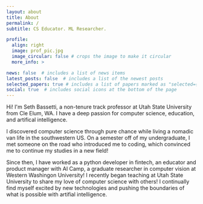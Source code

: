 ```yaml
---
layout: about
title: About
permalink: /
subtitle: CS Educator. ML Researcher.

profile:
  align: right
  image: prof_pic.jpg
  image_circular: false # crops the image to make it circular
  more_info: >

news: false  # includes a list of news items
latest_posts: false  # includes a list of the newest posts
selected_papers: true # includes a list of papers marked as "selected={true}"
social: true  # includes social icons at the bottom of the page
---
```



Hi! I'm Seth Bassetti, a non-tenure track professor at Utah State University from Cle Elum, WA. I have a deep passion for computer science, education, and artifical intelligence.

I discovered computer science through pure chance while living a nomadic van life in the southwestern US. On a semester off of my undergraduate,
I met someone on the road who introduced me to coding, which convinced me to continue my studies in a new field!

Since then, I have worked as a python developer in fintech, an educator and product manager with AI Camp, a
graduate researcher in computer vision at Western Washingon University! I recently began teaching at Utah State University to share my love of computer science with others! I continually find myself excited by new technologies and pushing the boundaries of what is possible with artifial intelligence.

